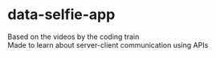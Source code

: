 # data-selfie-app
Based on the videos by the coding train  
Made to learn about server-client communication using APIs
